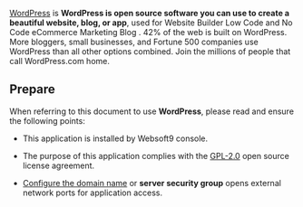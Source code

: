 [WordPress](https://wordpress.com/) is **WordPress is open source software you can use to create a beautiful website, blog, or app**, used for Website Builder Low Code and No Code eCommerce Marketing Blog . 42% of the web is built on WordPress. More bloggers, small businesses, and Fortune 500 companies use WordPress than all other options combined. Join the millions of people that call WordPress.com home.



## Prepare

When referring to this document to use **WordPress**, please read and ensure the following points:

- This application is installed by Websoft9 console.

- The purpose of this application complies with the [GPL-2.0](https://opensource.org/licenses/GPL-2.0) open source license agreement.

- [Configure the domain name](./domain-set) or **server security group** opens external network ports for application access.